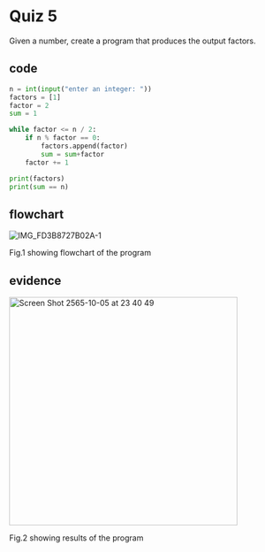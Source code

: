 # Quiz 5

Given a number, create a program that produces the output factors.

## code

```py
n = int(input("enter an integer: "))
factors = [1]
factor = 2
sum = 1

while factor <= n / 2:
    if n % factor == 0:
        factors.append(factor)
        sum = sum+factor
    factor += 1

print(factors)
print(sum == n)
```

## flowchart

![IMG_FD3B8727B02A-1](https://user-images.githubusercontent.com/111941936/194773660-88d1b52d-ae86-483f-9b32-ba615cd3a396.jpeg)

Fig.1 showing flowchart of the program

## evidence

<img width="413" alt="Screen Shot 2565-10-05 at 23 40 49" src="https://user-images.githubusercontent.com/111941936/194088784-4773200b-1f6e-4732-8fd1-1715e7afea62.png">

Fig.2 showing results of the program
